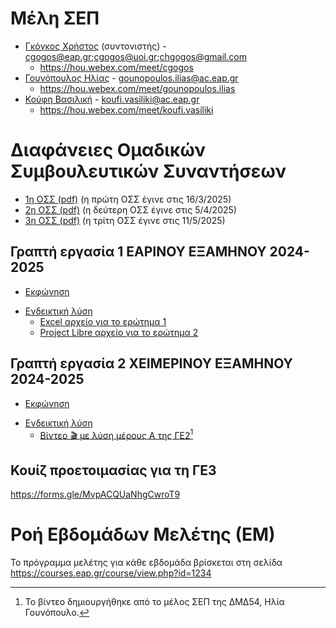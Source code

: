 # Μέλη ΣΕΠ

* [Γκόγκος Χρήστος](https://www.linkedin.com/in/christos-gogos-07a75bb) (συντονιστής)  - cgogos@eap.gr;cgogos@uoi.gr;chgogos@gmail.com
    * <https://hou.webex.com/meet/cgogos>
* [Γουνόπουλος Ηλίας](https://www.linkedin.com/in/eliasgounopoulos/) - gounopoulos.ilias@ac.eap.gr
    * <https://hou.webex.com/meet/gounopoulos.ilias>
* [Κούφη Βασιλική](https://www.linkedin.com/in/vassiliki-koufi-163a6512/) - koufi.vasiliki@ac.eap.gr
    * <https://hou.webex.com/meet/koufi.vasiliki>

# Διαφάνειες Ομαδικών Συμβουλευτικών Συναντήσεων

* [1η ΟΣΣ (pdf)](./resources/4/ΔΙΑΦΑΝΕΙΕΣ%201ΗΣ%20ΟΣΣ.pdf) (η πρώτη ΟΣΣ έγινε στις 16/3/2025)
* [2η ΟΣΣ (pdf)](./resources/4/ΔΙΑΦΑΝΕΙΕΣ%202ΗΣ%20ΟΣΣ.pdf) (η δεύτερη ΟΣΣ έγινε στις 5/4/2025)
* [3η ΟΣΣ (pdf)](./resources/4/ΔΙΑΦΑΝΕΙΕΣ%203ΗΣ%20ΟΣΣ.pdf) (η τρίτη ΟΣΣ έγινε στις 11/5/2025)

## Γραπτή εργασία 1 ΕΑΡΙΝΟΥ ΕΞΑΜΗΝΟΥ 2024-2025

* [Εκφώνηση](./resources/4/spring_2024_2025_ge1.pdf)
<!-- * [Έγγραφο συμπλήρωσης λύσης](./resources/4/2024-25_DMD54_[toeponymosas]_GE1_[tmima].docx) -->
* [Ενδεικτική λύση](./resources/4/spring_2024_2025_ge1_sol.pdf)
    * [Excel αρχείο για το ερώτημα 1](./resources/4/spring_2024_2025_ge1_erotima1.xlsx)
    * [Project Libre αρχείο για το ερώτημα 2](./resources/4/spring_2024_2025_ge1_erotima2.pod)

## Γραπτή εργασία 2 ΧΕΙΜΕΡΙΝΟΥ ΕΞΑΜΗΝΟΥ 2024-2025 
* [Εκφώνηση](./resources/4/fall_2024_2025_ge2.pdf)
<!-- * [Έγγραφο συμπλήρωσης λύσης](./resources/3/2024-25_DMD54_[toeponymosas]_GE2_[tmima].docx) -->
* [Ενδεικτική λύση](./resources/4/fall_2024_2025_ge2_sol.pdf)
    * [Βίντεο 🎬 με λύση μέρους Α της ΓΕ2](./resources/4/ΒΙΝΤΕΟ%20ΜΕ%20ΠΕΡΙΓΡΑΦΗ%20ΕΠΙΛΥΣΗΣ%20Α%20ΣΚΕΛΟΥΣ%20ΓΕ2%20(ΕΑΡΙΝΟ%202024-2025).mp4)[^1]

## Κουίζ προετοιμασίας για τη ΓΕ3 

<https://forms.gle/MvpACQUaNhgCwroT9>

# Ροή Εβδομάδων Μελέτης (ΕΜ)

Το πρόγραμμα μελέτης για κάθε εβδομάδα βρίσκεται στη σελίδα <https://courses.eap.gr/course/view.php?id=1234>

[^1]: Το βίντεο δημιουργήθηκε από το μέλος ΣΕΠ της ΔΜΔ54, Ηλία Γουνόπουλο.
